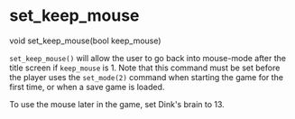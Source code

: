 # set_keep_mouse

<Prototype>void set_keep_mouse(bool keep_mouse)</Prototype>

`set_keep_mouse()` will allow the user to go back into mouse-mode after the title screen if `keep_mouse` is 1. Note that this command must be set before the player uses the `set_mode(2)` command when starting the game for the first time, or when a save game is loaded.

To use the mouse later in the game, set Dink's brain to 13.
